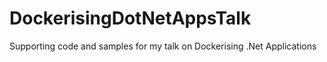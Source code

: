 # DockerisingDotNetAppsTalk
Supporting code and samples for my talk on Dockerising .Net Applications

